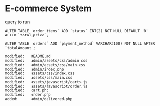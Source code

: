 # E-commerce System

query to run

    ALTER TABLE `order_items` ADD `status` INT(2) NOT NULL DEFAULT '0' AFTER `total_price`;

    ALTER TABLE `orders` ADD `payment_method` VARCHAR(100) NOT NULL AFTER `totalAmount`; 

    modified:   README.md
    modified:   admin/assets/css/admin.css
    modified:   admin/assets/css/main.css
    modified:   admin/index.php
    modified:   assets/css/index.css
    modified:   assets/css/main.css
    modified:   assets/javascript/carts.js
    modified:   assets/javascript/order.js
    modified:   cart.php
    modified:   order.php
    added:      admin/delivered.php